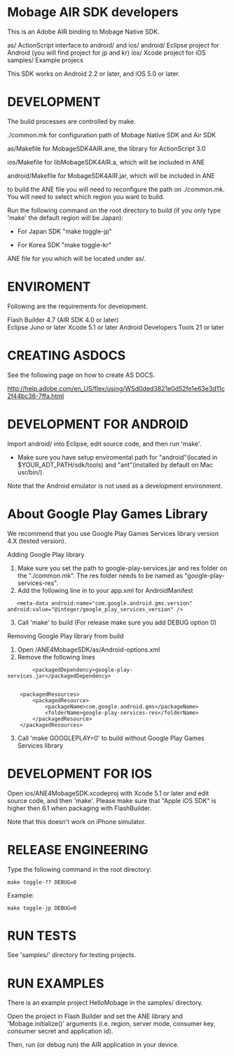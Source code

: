 Mobage AIR SDK developers
======================================================================
This is an Adobe AIR binding to Mobage Native SDK.

as/      ActionScript interface to android/ and ios/
android/ Eclipse project for Android (you will find project for jp and kr)
ios/     Xcode project for iOS
samples/ Example projecs
 
This SDK works on Android 2.2 or later, and iOS 5.0 or later.
 
DEVELOPMENT
======================================================================
The build processes are controlled by make.
 
./common.mk for configuration path of Mobage Native SDK and Air SDK

as/Makefile for MobageSDK4AIR.ane, the library for ActionScript 3.0

ios/Makefile for libMobageSDK4AIR.a, which will be included in ANE

android/Makefile for MobageSDK4AIR.jar, which will be included in ANE

to build the ANE file you will need to reconfigure the path on ./common.mk.
You will need to select which region you want to build.

Run the following command on the root directory to build (if you only type 'make' the default region will be Japan):
- For Japan SDK
"make toggle-jp"

- For Korea SDK
"make toggle-kr"

ANE file for you which will be located under as/.


ENVIROMENT
======================================================================
Following are the requirements for development.

Flash Builder 4.7 (AIR SDK 4.0 or later)   
Eclipse Juno or later
Xcode 5.1 or later
Android Developers Tools 21 or later

CREATING ASDOCS
======================================================================
See the following page on how to create AS DOCS.

http://help.adobe.com/en_US/flex/using/WSd0ded3821e0d52fe1e63e3d11c2f44bc36-7ffa.html

 
DEVELOPMENT FOR ANDROID
======================================================================
 
Import android/ into Eclipse, edit source code, and then run 'make'. 

* Make sure you have setup enviromental path for "android"(located in $YOUR_ADT_PATH/sdk/tools) and "ant"(installed by default on Mac usr/bin/).
 
Note that the Android emulator is not used as a development environment.

About Google Play Games Library
======================================================================
We recommend that you use Google Play Games Services library version 4.X (tested version).  

Adding Google Play library  
  1. Make sure you set the path to google-play-services.jar and res folder on the "./common.mk". 
     The res folder needs to be named as "google-play-services-res".  
  2. Add the following line in <application> to your app.xml for AndroidManifest  
  ```
     <meta-data android:name="com.google.android.gms.version" android:value="@integer/google_play_services_version" />   
  ```          
  3. Call 'make' to build (For release make sure you add DEBUG option 0)
  
Removing Google Play library from build
  1. Open /ANE4MobageSDK/as/Android-options.xml  
  2. Remove the following lines  
```
        <packagedDependency>google-play-services.jar</packagedDependency>  

    
    <packagedResources>  
        <packagedResource>  
            <packageName>com.google.android.gms</packageName>  
            <folderName>google-play-services-res</folderName>  
        </packagedResource>  
    </packagedResources>  
```
  3. Call 'make GOOGLEPLAY=0' to build without Google Play Games Services library  
 
DEVELOPMENT FOR IOS
======================================================================
 
Open ios/ANE4MobageSDK.xcodeproj with Xcode 5.1 or later and edit
source code, and then 'make'.
Please make sure that "Apple iOS SDK" is higher then 6.1 when packaging with FlashBuilder.

Note that this doesn't work on iPhone simulator.
 
RELEASE ENGINEERING
======================================================================
 
Type the following command in the root directory:

    make toggle-?? DEBUG=0

Example:

    make toggle-jp DEBUG=0


RUN TESTS
======================================================================
 
See 'samples/' directory for testing projects.
 
RUN EXAMPLES
======================================================================
 
There is an example project HelloMobage in the samples/ directory.
 
Open the project in Flash Builder and set the ANE library and
'Mobage.initialize()' arguments (i.e. region, server mode, consumer
key, consumer secret and application id).
 
Then, run (or debug run) the AIR application in your device.
